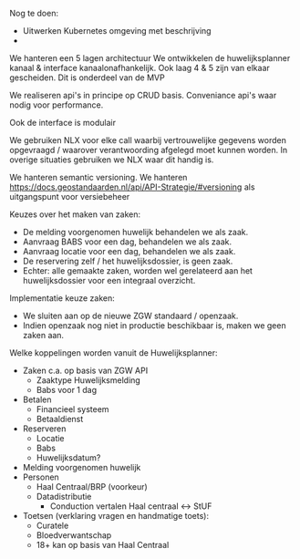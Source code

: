 Nog te doen:
- Uitwerken Kubernetes omgeving met beschrijving
- 

We hanteren een 5 lagen architectuur
We ontwikkelen de huwelijksplanner kanaal & interface kanaalonafhankelijk. Ook laag 4 & 5 zijn van elkaar gescheiden. Dit is onderdeel van de MVP

We realiseren api's in principe op CRUD basis. Conveniance api's waar nodig voor performance.

Ook de interface is modulair 

We gebruiken NLX voor elke call waarbij vertrouwelijke gegevens worden opgevraagd / waarover verantwoording afgelegd moet kunnen worden. In overige situaties gebruiken we NLX waar dit handig is.

We hanteren semantic versioning. 
We hanteren https://docs.geostandaarden.nl/api/API-Strategie/#versioning  als uitgangspunt voor versiebeheer


Keuzes over het maken van zaken:

- De melding voorgenomen huwelijk behandelen we als zaak.
- Aanvraag BABS voor een dag, behandelen we als zaak.
- Aanvraag locatie voor een dag, behandelen we als zaak.
- De reservering zelf / het huwelijksdossier, is geen zaak.
- Echter: alle gemaakte zaken, worden wel gerelateerd aan het huwelijksdossier voor een integraal overzicht.

Implementatie keuze zaken:
- We sluiten aan op de nieuwe ZGW standaard / openzaak.
- Indien openzaak nog niet in productie beschikbaar is, maken we geen zaken aan.

Welke koppelingen worden vanuit de Huwelijksplanner:
- Zaken c.a. op basis van ZGW API
	- Zaaktype Huwelijksmelding
	- Babs voor 1 dag
- Betalen
	- Financieel systeem
	- Betaaldienst
- Reserveren
	- Locatie
	- Babs
	- Huwelijksdatum?
- Melding voorgenomen huwelijk
- Personen
	- Haal Centraal/BRP (voorkeur)
	- Datadistributie
		- Conduction vertalen Haal centraal <-> StUF
- Toetsen (verklaring vragen en handmatige toets):
	- Curatele
	- Bloedverwantschap
	- 18+ kan op basis van Haal Centraal

